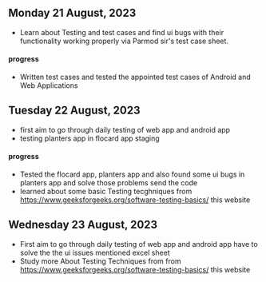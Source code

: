 ## Monday 21 August, 2023
- Learn about Testing and test cases and find ui bugs with their functionality working properly via Parmod sir's test case  sheet.
#### progress
 - Written test cases and tested the appointed test cases of Android and Web Applications


## Tuesday 22 August, 2023
- first aim to go through daily testing of web app and android app
- testing planters app in flocard app staging 
#### progress
 -  Tested the flocard app, planters app and also found some ui bugs in planters app and solve those problems send the code
 -  learned about some basic Testing tecghniques  from https://www.geeksforgeeks.org/software-testing-basics/ this website

## Wednesday 23 August, 2023
- First aim to go through daily testing of web app and android app have to solve the the ui issues mentioned excel sheet
- Study more About Testing Techniques from from https://www.geeksforgeeks.org/software-testing-basics/ this website
